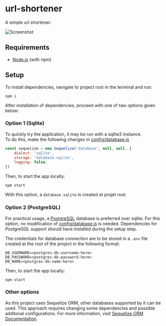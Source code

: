 # url-shortener

A simple url shortener.

![Screenshot](https://i.imgur.com/J5M9J8L.png)

## Requirements

-   [Node.js](https://nodejs.org/en/download/ 'Download Node.js') (with npm)

## Setup

To install dependencies, navigate to project root in the terminal and run:

```
npm i
```

After installation of dependencies, proceed with one of two options given below:

### Option 1 (Sqlite)

To quickly try the application, it may be run with a sqlite3 instance. \
To do this, make the following changes in [config/database.js](config/database.js)

```javascript
const sequelize = new Sequelize('database', null, null, {
    dialect: 'sqlite',
    storage: 'database.sqlite',
    logging: false,
})
```

Then, to start the app locally:

```
npm start
```

With this option, a `database.sqlite` is created at projet root.

### Option 2 (PostgreSQL)

For practical usage, a [PostgreSQL](https://www.postgresql.org/) database is preferred over sqlite.
For this option, no modification of [config/database.js](config/database.js) is needed.
Dependencies for PostgreSQL support should have installed during the setup step.

The credentials for database connection are to be stored in a `.env` file created at the root of the project in the following format:

```
DB_USERNAME=<postgres-db-username-here>
DB_PASSWORD=<postgres-db-password-here>
DB_NAME=<postgres-db-name-here>
```

Then, to start the app locally:

```
npm start
```

### Other options

As this project uses Sequelize ORM, other databases supported by it can be used.
This approach requires changing some dependencies and possible additonal configurations.
For more information, visit [Sequelize ORM Documentation](https://sequelize.org/docs/v6/getting-started/).

